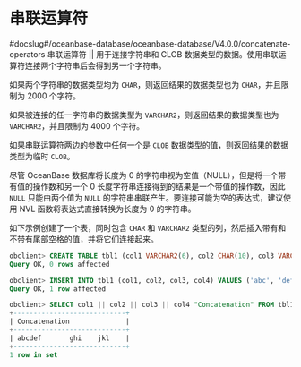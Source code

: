 串联运算符 
==========================
#docslug#/oceanbase-database/oceanbase-database/V4.0.0/concatenate-operators
串联运算符 \|\| 用于连接字符串和 CLOB 数据类型的数据。使用串联运算符连接两个字符串后会得到另一个字符串。

如果两个字符串的数据类型均为 `CHAR`，则返回结果的数据类型也为 `CHAR`，并且限制为 2000 个字符。

如果被连接的任一字符串的数据类型为 `VARCHAR2`，则返回结果的数据类型也为 `VARCHAR2`，并且限制为 4000 个字符。

如果串联运算符两边的参数中任何一个是 `CLOB` 数据类型的值，则返回结果的数据类型为临时 `CLOB`。

尽管 OceanBase 数据库将长度为 0 的字符串视为空值（NULL），但是将一个带有值的操作数和另一个 0 长度字符串连接得到的结果是一个带值的操作数，因此 `NULL` 只能由两个值为 `NULL` 的字符串串联产生。要连接可能为空的表达式，建议使用 NVL 函数将表达式直接转换为长度为 0 的字符串。

如下示例创建了一个表，同时包含 `CHAR` 和 `VARCHAR2` 类型的列，然后插入带有和不带有尾部空格的值，并将它们连接起来。

```sql
obclient> CREATE TABLE tbl1 (col1 VARCHAR2(6), col2 CHAR(10), col3 VARCHAR2(10), col4 CHAR(6));
Query OK, 0 rows affected

obclient> INSERT INTO tbl1 (col1, col2, col3, col4) VALUES ('abc', 'def    ', 'ghi    ', 'jkl');
Query OK, 1 row affected

obclient> SELECT col1 || col2 || col3 || col4 "Concatenation" FROM tbl1;
+----------------------------+
| Concatenation              |
+----------------------------+
| abcdef       ghi    jkl    |
+----------------------------+
1 row in set
```


